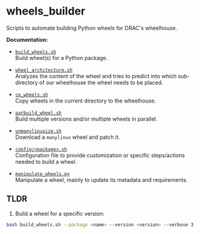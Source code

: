 # wheels_builder

Scripts to automate building Python wheels for DRAC's wheelhouse.

**Documentation:**
  * [`build_wheels.sh`](docs/build_wheels.md) <br />
  Build wheel(s) for a Python package.
    
  * [`wheel_architecture.sh`](docs/wheel_architecture.md)<br />
  Analyzes the content of the wheel and tries to predict into which sub-directory of our wheelhouse the wheel needs to be placed.
   
  * [`cp_wheels.sh`](docs/cp_wheels.md)<br />
  Copy wheels in the current directory to the wheelhouse.
 
  * [`parbuild_wheel.sh`](docs/parbuild_wheel.md)<br />
  Build multiple versions and/or multiple wheels in parallel.
 
  * [`unmanylinuxize.sh`](docs/unmanylinuxize.md)<br />
  Download a `manylinux` wheel and patch it.
 
  * [`config/<package>.sh`](docs/config.md)<br />
  Configuration file to provide customization or specific steps/actions needed to build a wheel.
 
  * [`manipulate_wheels.py`](docs/manipulate_wheels.md)<br />
  Manipulate a wheel, mainly to update its metadata and requirements.


## TLDR

1. Build a wheel for a specific version:
```bash
bash build_wheels.sh --package <name> --version <version> --verbose 3
```
